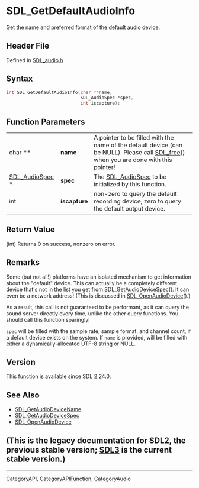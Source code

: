 # SDL_GetDefaultAudioInfo

Get the name and preferred format of the default audio device.

## Header File

Defined in [SDL_audio.h](https://github.com/libsdl-org/SDL/blob/SDL2/include/SDL_audio.h)

## Syntax

```c
int SDL_GetDefaultAudioInfo(char **name,
                            SDL_AudioSpec *spec,
                            int iscapture);
```

## Function Parameters

|                                  |               |                                                                                                                                                   |
| -------------------------------- | ------------- | ------------------------------------------------------------------------------------------------------------------------------------------------- |
| char **                          | **name**      | A pointer to be filled with the name of the default device (can be NULL). Please call [SDL_free](SDL_free)() when you are done with this pointer! |
| [SDL_AudioSpec](SDL_AudioSpec) * | **spec**      | The [SDL_AudioSpec](SDL_AudioSpec) to be initialized by this function.                                                                            |
| int                              | **iscapture** | non-zero to query the default recording device, zero to query the default output device.                                                          |

## Return Value

(int) Returns 0 on success, nonzero on error.

## Remarks

Some (but not all!) platforms have an isolated mechanism to get information
about the "default" device. This can actually be a completely different
device that's not in the list you get from
[SDL_GetAudioDeviceSpec](SDL_GetAudioDeviceSpec)(). It can even be a
network address! (This is discussed in
[SDL_OpenAudioDevice](SDL_OpenAudioDevice)().)

As a result, this call is not guaranteed to be performant, as it can query
the sound server directly every time, unlike the other query functions. You
should call this function sparingly!

`spec` will be filled with the sample rate, sample format, and channel
count, if a default device exists on the system. If `name` is provided,
will be filled with either a dynamically-allocated UTF-8 string or NULL.

## Version

This function is available since SDL 2.24.0.

## See Also

- [SDL_GetAudioDeviceName](SDL_GetAudioDeviceName)
- [SDL_GetAudioDeviceSpec](SDL_GetAudioDeviceSpec)
- [SDL_OpenAudioDevice](SDL_OpenAudioDevice)


## (This is the legacy documentation for SDL2, the previous stable version; [SDL3](https://wiki.libsdl.org/SDL3/) is the current stable version.)



----
[CategoryAPI](CategoryAPI), [CategoryAPIFunction](CategoryAPIFunction), [CategoryAudio](CategoryAudio)

